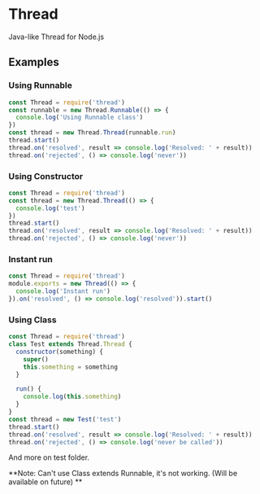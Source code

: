 # Thread

Java-like Thread for Node.js

## Examples

### Using Runnable

```javascript
const Thread = require('thread')
const runnable = new Thread.Runnable(() => {
  console.log('Using Runnable class')
})
const thread = new Thread.Thread(runnable.run)
thread.start()
thread.on('resolved', result => console.log('Resolved: ' + result))
thread.on('rejected', () => console.log('never'))
```

### Using Constructor

```javascript
const Thread = require('thread')
const thread = new Thread.Thread(() => {
  console.log('test')
})
thread.start()
thread.on('resolved', result => console.log('Resolved: ' + result))
thread.on('rejected', () => console.log('never'))
```

### Instant run

```javascript
const Thread = require('thread')
module.exports = new Thread(() => {
  console.log('Instant run')
}).on('resolved', () => console.log('resolved')).start()
```

### Using Class

```javascript
const Thread = require('thread')
class Test extends Thread.Thread {
  constructor(something) {
    super()
    this.something = something
  }

  run() {
    console.log(this.something)
  }
}
const thread = new Test('test')
thread.start()
thread.on('resolved', result => console.log('Resolved: ' + result))
thread.on('rejected', () => console.log('never be called'))
```

And more on test folder.

**Note: Can't use Class extends Runnable, it's not working. \(Will be available on future\) **
